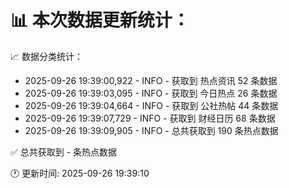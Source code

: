 📊 本次数据更新统计：
==========================

📈 数据分类统计：
- 2025-09-26 19:39:00,922 - INFO - 获取到 热点资讯 52 条数据
- 2025-09-26 19:39:03,095 - INFO - 获取到 今日热点 26 条数据
- 2025-09-26 19:39:04,664 - INFO - 获取到 公社热帖 44 条数据
- 2025-09-26 19:39:07,729 - INFO - 获取到 财经日历 68 条数据
- 2025-09-26 19:39:09,905 - INFO - 总共获取到 190 条热点数据

✅ 总共获取到 - 条热点数据

🕐 更新时间: 2025-09-26 19:39:10
